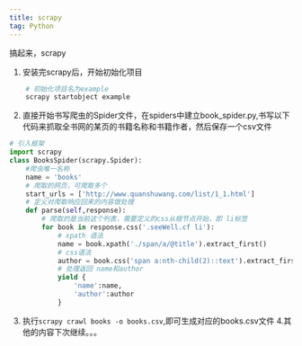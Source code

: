 ```yaml
---
title: scrapy
tag: Python
---
```

搞起来，scrapy
1. 安装完scrapy后，开始初始化项目
``` python
    # 初始化项目名为example
    scrapy startobject example
```

2. 直接开始书写爬虫的Spider文件，在spiders中建立book_spider.py,书写以下代码来抓取全书网的某页的书籍名称和书籍作者，然后保存一个csv文件
``` python
# 引入框架
import scrapy
class BooksSpider(scrapy.Spider):
    #爬虫唯一名称
    name = 'books'
    # 爬取的网页，可爬取多个
    start_urls = ['http://www.quanshuwang.com/list/1_1.html']
    # 定义对爬取响应回来的内容做处理
    def parse(self,response):
        # 爬取的是当前这个列表，需要定义的css从根节点开始，即 li标签
        for book in response.css('.seeWell.cf li'):
            # xpath 语法
            name = book.xpath('./span/a/@title').extract_first()
            # css语法
            author = book.css('span a:nth-child(2)::text').extract_first()
            # 处理返回 name和author
            yield {
                'name':name,
                'author':author
            }
```

3. 执行`scrapy crawl books -o books.csv`,即可生成对应的books.csv文件
4.其他的内容下次继续。。。